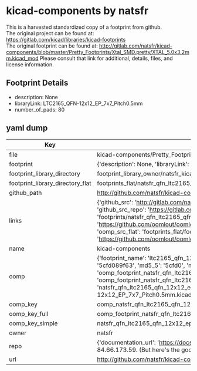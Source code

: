 # kicad-components by natsfr  
This is a harvested standardized copy of a footprint from github.  
The original project can be found at:  
https://gitlab.com/kicad/libraries/kicad-footprints  
The original footprint can be found at:
http://gitlab.com/natsfr/kicad-components/blob/master/Pretty_Footprints/Xtal_SMD.pretty/XTAL_5.0x3.2mm.kicad_mod
Please consult that link for additional, details, files, and license information.  
## Footprint Details
* description: None  
* libraryLink: LTC2165_QFN-12x12_EP_7x7_Pitch0.5mm  
* number_of_pads: 80  
## yaml dump  
| Key | Value |  
| --- | --- |  
| file | kicad-components/Pretty_Footprints/QFN.pretty/LTC2165_QFN-12x12_EP_7x7_Pitch0.5mm.kicad_mod |  
| footprint | {'description': None, 'libraryLink': 'LTC2165_QFN-12x12_EP_7x7_Pitch0.5mm', 'number_of_pads': 80} |  
| footprint_library_directory | footprint_library_owner/natsfr_kicad-components |  
| footprint_library_directory_flat | footprints_flat/natsfr_qfn_ltc2165_qfn_12x12_ep_7x7_pitch0_5mm/working |  
| github_path | http://github.com/natsfr/kicad-components/blob/master/Pretty_Footprints/QFN.pretty/LTC2165_QFN-12x12_EP_7x7_Pitch0.5mm.kicad_mod |  
| links | {'github_src': 'http://gitlab.com/natsfr/kicad-components/blob/master/Pretty_Footprints/Xtal_SMD.pretty/XTAL_5.0x3.2mm.kicad_mod', 'github_src_repo': 'https://gitlab.com/kicad/libraries/kicad-footprints', 'oomp_bot': 'footprints/natsfr_qfn_ltc2165_qfn_12x12_ep_7x7_pitch0_5mm/working', 'oomp_bot_github': 'https://github.com/oomlout/oomlout_oomp_footprint_bot/tree/main/footprints/natsfr_qfn_ltc2165_qfn_12x12_ep_7x7_pitch0_5mm/working', 'oomp_src_flat': 'footprints_flat/footprints_flat/natsfr_qfn_ltc2165_qfn_12x12_ep_7x7_pitch0_5mm/working', 'oomp_src_flat_github': 'https://github.com/oomlout/oomlout_oomp_footprint_src/tree/main/footprints_flat/natsfr_qfn_ltc2165_qfn_12x12_ep_7x7_pitch0_5mm/working'} |  
| name | kicad-components |  
| oomp | {'footprint_name': 'ltc2165_qfn_12x12_ep_7x7_pitch0_5mm', 'library_name': 'qfn', 'md5': '5cfd089f63e4a17dd04a9c7680527301', 'md5_10': '5cfd089f63', 'md5_5': '5cfd0', 'md5_6': '5cfd08', 'oomp_key': 'oomp_natsfr_qfn_ltc2165_qfn_12x12_ep_7x7_pitch0_5mm', 'oomp_key_extra': 'oomp_footprint_natsfr_qfn_ltc2165_qfn_12x12_ep_7x7_pitch0_5mm', 'oomp_key_full': 'oomp_footprint_natsfr_qfn_ltc2165_qfn_12x12_ep_7x7_pitch0_5mm_5cfd08', 'oomp_key_simple': 'natsfr_qfn_ltc2165_qfn_12x12_ep_7x7_pitch0_5mm', 'original_filename': 'kicad-components/Pretty_Footprints/QFN.pretty/LTC2165_QFN-12x12_EP_7x7_Pitch0.5mm.kicad_mod', 'owner_name': 'natsfr'} |  
| oomp_key | oomp_natsfr_qfn_ltc2165_qfn_12x12_ep_7x7_pitch0_5mm |  
| oomp_key_full | oomp_footprint_natsfr_qfn_ltc2165_qfn_12x12_ep_7x7_pitch0_5mm |  
| oomp_key_simple | natsfr_qfn_ltc2165_qfn_12x12_ep_7x7_pitch0_5mm |  
| owner | natsfr |  
| repo | {'documentation_url': 'https://docs.github.com/rest/overview/resources-in-the-rest-api#rate-limiting', 'message': "API rate limit exceeded for 84.66.173.59. (But here's the good news: Authenticated requests get a higher rate limit. Check out the documentation for more details.)"} |  
| url | http://github.com/natsfr/kicad-components |  

